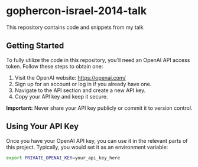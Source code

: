# gophercon-israel-2014-talk
This repository contains code and snippets from my talk

## Getting Started

To fully utilize the code in this repository, you'll need an OpenAI API access token. Follow these steps to obtain one:

1. Visit the OpenAI website: https://openai.com/
2. Sign up for an account or log in if you already have one.
3. Navigate to the API section and create a new API key.
4. Copy your API key and keep it secure.

**Important:** Never share your API key publicly or commit it to version control.

## Using Your API Key

Once you have your OpenAI API key, you can use it in the relevant parts of this project. Typically, you would set it as an environment variable:

```sh
export PRIVATE_OPENAI_KEY=your_api_key_here
```
